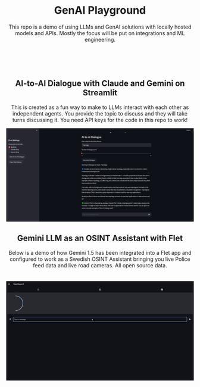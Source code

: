 <div align="center">
  
  # <div align="center"> GenAI Playground </div>

This repo is a demo of using LLMs and GenAI solutions with locally hosted models and APIs. Mostly the focus will be
put on integrations and ML engineering.<br>
<br>
<br>
<br>
<br>

## <div align="center"> AI-to-AI Dialogue with Claude and Gemini on Streamlit </div>
This is created as a fun way to make to LLMs interact with each other as independent agents. 
You provide the topic to discuss and they will take turns discussing it. You need API keys for the code in this repo to work!

![AI-to-AI app](https://github.com/jakorostami/gen-ai-playground/blob/main/assets/aiaibot2.png)

## <div align="center"> Gemini LLM as an OSINT Assistant with Flet </div>
Below is a demo of how Gemini 1.5 has been integrated into a Flet app and configured to work as a Swedish OSINT Assistant
bringing you live Police feed data and live road cameras. All open source data. <br>
<br>
<br>
![Demo app](https://github.com/jakorostami/gen-ai-playground/blob/main/assets/gemini_app_demo.gif)

</div>
